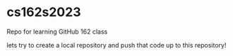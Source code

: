 # cs162s2023
Repo for learning GitHub 162 class

lets try to create a local repository and push that code up to this repository!
